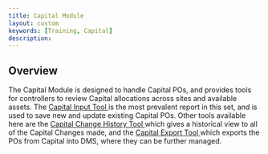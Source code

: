 ```yaml
---
title: Capital Module
layout: custom
keywords: [Training, Capital]
description: 
---
```


## Overview

The Capital Module is designed to handle Capital POs, and provides tools for controllers to review Capital allocations across sites and available assets. The [ Capital Input Tool ](/bApps/InterjectTraining/Capital/CapitalInputReport.html) is the most prevalent report in this set, and is used to save new and update existing Capital POs. Other tools available here are the [ Capital Change History Tool ](/bApps/InterjectTraining/Capital/CCQuery.html) which gives a historical view to all of the Capital Changes made, and the [ Capital Export Tool ](/bApps/InterjectTraining/Capital/CapitalExport.html) which exports the POs from Capital into DMS, where they can be further managed.